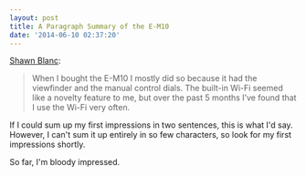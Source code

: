 ```yaml
---
layout: post
title: A Paragraph Summary of the E-M10
date: '2014-06-10 02:37:20'
---
```


[Shawn Blanc](https://www.flickr.com/photos/shawnblanc/sets/72157645041429103):

> When I bought the E-M10 I mostly did so because it had the viewfinder and the manual control dials. The built-in Wi-Fi seemed like a novelty feature to me, but over the past 5 months I’ve found that I use the Wi-Fi very often.

If I could sum up my first impressions in two sentences, this is what I'd say. However, I can't sum it up entirely in so few characters, so look for my first impressions shortly.  

So far, I'm bloody impressed. 